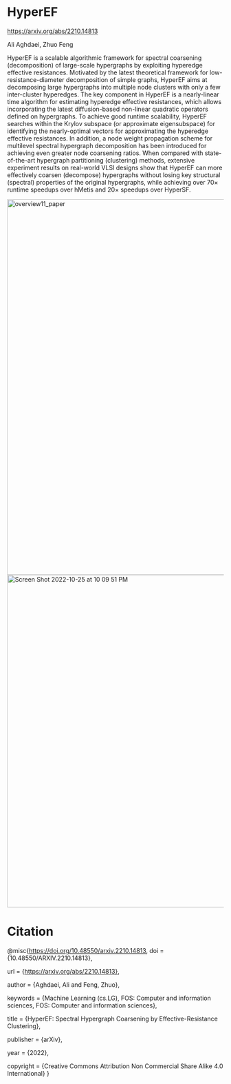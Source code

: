 # HyperEF

https://arxiv.org/abs/2210.14813


Ali Aghdaei, Zhuo Feng

HyperEF is a scalable algorithmic framework for spectral coarsening (decomposition) of large-scale hypergraphs by exploiting hyperedge effective resistances. Motivated by the latest theoretical framework for  low-resistance-diameter decomposition of simple graphs, HyperEF aims at decomposing large hypergraphs into multiple node clusters with only a few inter-cluster hyperedges. The key component in HyperEF is a nearly-linear time  algorithm for estimating hyperedge  effective resistances, which allows incorporating the latest diffusion-based non-linear quadratic operators defined on hypergraphs. To achieve good runtime scalability, HyperEF searches within the Krylov subspace (or approximate eigensubspace) for identifying the nearly-optimal vectors for approximating the hyperedge effective resistances. In addition, a  node weight propagation scheme for multilevel spectral hypergraph decomposition   has been introduced for achieving even greater  node coarsening ratios. When compared with state-of-the-art hypergraph partitioning (clustering) methods, extensive experiment results on real-world VLSI designs show that HyperEF can more effectively coarsen (decompose) hypergraphs   without losing  key structural (spectral) properties of the original hypergraphs, while achieving over $70\times$ runtime speedups over hMetis and $20\times$ speedups over HyperSF.

<img width="872" alt="overview11_paper" src="https://user-images.githubusercontent.com/85693952/197917710-677b8b42-d06b-4763-8946-691cbdc26dd9.png">
<img width="772" alt="Screen Shot 2022-10-25 at 10 09 51 PM" src="https://user-images.githubusercontent.com/85693952/197917946-fba005ab-39cc-4f60-83e9-9a3129540199.png">

# Citation
@misc{https://doi.org/10.48550/arxiv.2210.14813,
  doi = {10.48550/ARXIV.2210.14813},
  
  url = {https://arxiv.org/abs/2210.14813},
  
  author = {Aghdaei, Ali and Feng, Zhuo},
  
  keywords = {Machine Learning (cs.LG), FOS: Computer and information sciences, FOS: Computer and information sciences},
  
  title = {HyperEF: Spectral Hypergraph Coarsening by Effective-Resistance Clustering},
  
  publisher = {arXiv},
  
  year = {2022},
  
  copyright = {Creative Commons Attribution Non Commercial Share Alike 4.0 International}
}

